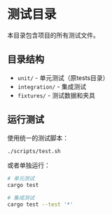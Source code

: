 # 测试目录

本目录包含项目的所有测试文件。

## 目录结构

- `unit/` - 单元测试（原tests目录）
- `integration/` - 集成测试
- `fixtures/` - 测试数据和夹具

## 运行测试

使用统一的测试脚本：

```bash
./scripts/test.sh
```

或者单独运行：

```bash
# 单元测试
cargo test

# 集成测试  
cargo test --test '*'